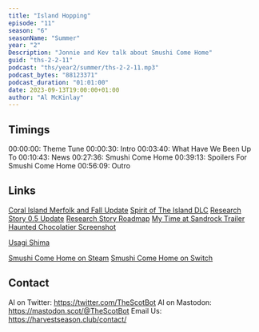 ```yaml
---
title: "Island Hopping"
episode: "11"
season: "6"
seasonName: "Summer"
year: "2"
Description: "Jonnie and Kev talk about Smushi Come Home"
guid: "ths-2-2-11"
podcast: "ths/year2/summer/ths-2-2-11.mp3"
podcast_bytes: "88123371"
podcast_duration: "01:01:00"
date: 2023-09-13T19:00:00+01:00
author: "Al McKinlay"
---
```


## Timings

00:00:00: Theme Tune
00:00:30: Intro
00:03:40: What Have We Been Up To
00:10:43: News
00:27:36: Smushi Come Home
00:39:13: Spoilers For Smushi Come Home
00:56:09: Outro

## Links

[Coral Island Merfolk and Fall Update](https://store.steampowered.com/news/app/1158160/view/3685688504866695552)
[Spirit of The Island DLC](https://store.steampowered.com/news/app/1592110/view/3684562604960242270?l=english)
[Research Story 0.5 Update](https://store.steampowered.com/news/app/1629830/view/3673301609557597517)
[Research Story Roadmap](https://store.steampowered.com/news/app/1629830/view/3663169777979705623)
[My Time at Sandrock Trailer](https://www.youtube.com/watch?v=GX_40HvqJLs)
[Haunted Chocolatier Screenshot](https://twitter.com/ConcernedApe/status/1699121826948079851)

[Usagi Shima](https://twitter.com/_wholesomegames/status/1699060165532848360)

[Smushi Come Home on Steam](https://store.steampowered.com/app/1740300/Smushi_Come_Home/)
[Smushi Come Home on Switch](https://www.nintendo.com/store/products/smushi-come-home-switch/)

## Contact

Al on Twitter: https://twitter.com/TheScotBot
Al on Mastodon: https://mastodon.scot/@TheScotBot
Email Us: https://harvestseason.club/contact/
